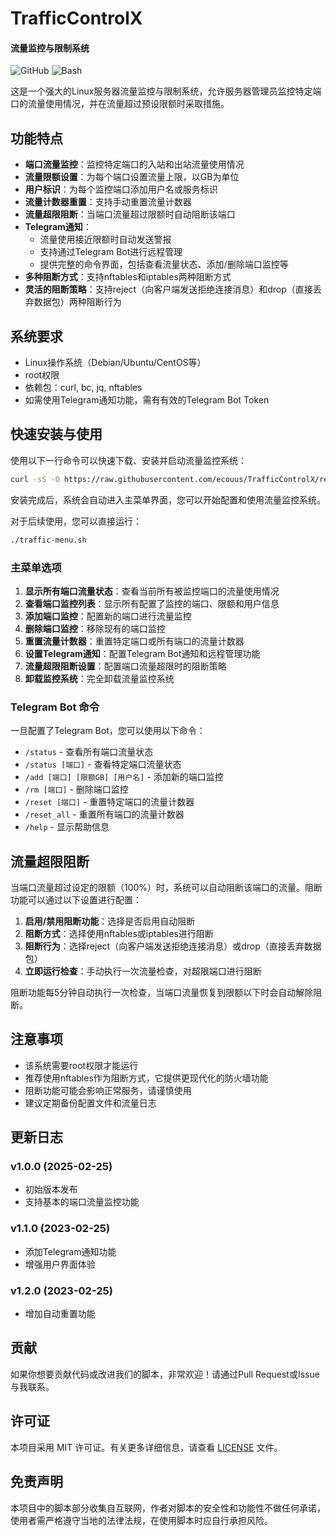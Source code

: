 # TrafficControlX
#### 流量监控与限制系统

![GitHub](https://img.shields.io/badge/license-MIT-blue)
![Bash](https://img.shields.io/badge/language-bash-green)

这是一个强大的Linux服务器流量监控与限制系统，允许服务器管理员监控特定端口的流量使用情况，并在流量超过预设限额时采取措施。

## 功能特点

- **端口流量监控**：监控特定端口的入站和出站流量使用情况
- **流量限额设置**：为每个端口设置流量上限，以GB为单位
- **用户标识**：为每个监控端口添加用户名或服务标识
- **流量计数器重置**：支持手动重置流量计数器
- **流量超限阻断**：当端口流量超过限额时自动阻断该端口
- **Telegram通知**：
  - 流量使用接近限额时自动发送警报
  - 支持通过Telegram Bot进行远程管理
  - 提供完整的命令界面，包括查看流量状态、添加/删除端口监控等
- **多种阻断方式**：支持nftables和iptables两种阻断方式
- **灵活的阻断策略**：支持reject（向客户端发送拒绝连接消息）和drop（直接丢弃数据包）两种阻断行为

## 系统要求

- Linux操作系统（Debian/Ubuntu/CentOS等）
- root权限
- 依赖包：curl, bc, jq, nftables
- 如需使用Telegram通知功能，需有有效的Telegram Bot Token

## 快速安装与使用
使用以下一行命令可以快速下载、安装并启动流量监控系统：
```bash
curl -sS -O https://raw.githubusercontent.com/ecouus/TrafficControlX/refs/heads/main/traffic-menu.sh && sudo chmod +x traffic-menu.sh && ./traffic-menu.sh
```

安装完成后，系统会自动进入主菜单界面，您可以开始配置和使用流量监控系统。

对于后续使用，您可以直接运行：

```bash
./traffic-menu.sh
```

### 主菜单选项

1. **显示所有端口流量状态**：查看当前所有被监控端口的流量使用情况
2. **查看端口监控列表**：显示所有配置了监控的端口、限额和用户信息
3. **添加端口监控**：配置新的端口进行流量监控
4. **删除端口监控**：移除现有的端口监控
5. **重置流量计数器**：重置特定端口或所有端口的流量计数器
6. **设置Telegram通知**：配置Telegram Bot通知和远程管理功能
7. **流量超限阻断设置**：配置端口流量超限时的阻断策略
9. **卸载监控系统**：完全卸载流量监控系统

### Telegram Bot 命令

一旦配置了Telegram Bot，您可以使用以下命令：

- `/status` - 查看所有端口流量状态
- `/status [端口]` - 查看特定端口流量状态
- `/add [端口] [限额GB] [用户名]` - 添加新的端口监控
- `/rm [端口]` - 删除端口监控
- `/reset [端口]` - 重置特定端口的流量计数器
- `/reset_all` - 重置所有端口的流量计数器
- `/help` - 显示帮助信息

## 流量超限阻断

当端口流量超过设定的限额（100%）时，系统可以自动阻断该端口的流量。阻断功能可以通过以下设置进行配置：

1. **启用/禁用阻断功能**：选择是否启用自动阻断
2. **阻断方式**：选择使用nftables或iptables进行阻断
3. **阻断行为**：选择reject（向客户端发送拒绝连接消息）或drop（直接丢弃数据包）
4. **立即运行检查**：手动执行一次流量检查，对超限端口进行阻断

阻断功能每5分钟自动执行一次检查，当端口流量恢复到限额以下时会自动解除阻断。

## 注意事项

- 该系统需要root权限才能运行
- 推荐使用nftables作为阻断方式，它提供更现代化的防火墙功能
- 阻断功能可能会影响正常服务，请谨慎使用
- 建议定期备份配置文件和流量日志

## 更新日志

### v1.0.0 (2025-02-25)
- 初始版本发布
- 支持基本的端口流量监控功能

### v1.1.0 (2023-02-25)
- 添加Telegram通知功能
- 增强用户界面体验

### v1.2.0 (2023-02-25)
- 增加自动重置功能

## 贡献
如果你想要贡献代码或改进我们的脚本，非常欢迎！请通过Pull Request或Issue与我联系。
## 许可证
本项目采用 MIT 许可证。有关更多详细信息，请查看 [LICENSE](LICENSE) 文件。
## 免责声明
本项目中的脚本部分收集自互联网，作者对脚本的安全性和功能性不做任何承诺，使用者需严格遵守当地的法律法规，在使用脚本时应自行承担风险。

